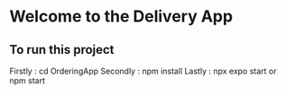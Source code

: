 # Welcome to the Delivery App

## To run this project

Firstly : cd OrderingApp
Secondly : npm install
Lastly : npx expo start or npm start

